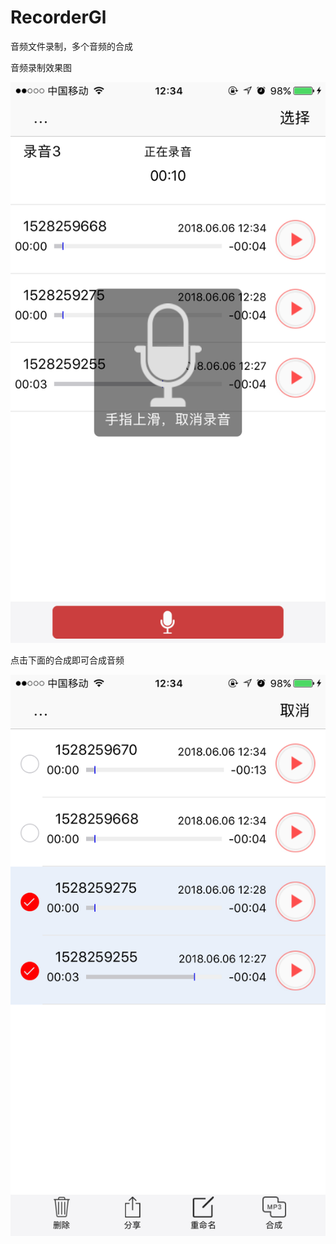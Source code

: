 # RecorderGl
音频文件录制，多个音频的合成

音频录制效果图

![image](https://github.com/gleeeli/RecorderGl/blob/master/IMG_1286.PNG)


点击下面的合成即可合成音频

![image](https://github.com/gleeeli/RecorderGl/blob/master/IMG_1287.PNG)
